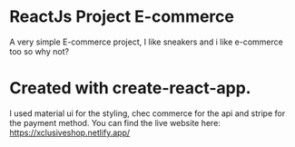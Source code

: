 # ReactJs Project E-commerce

A very simple E-commerce project, I like sneakers and i like e-commerce too so why not? 

# Created with create-react-app.

I used material ui for the styling, chec commerce for the api and stripe for the payment method.
You can find the live website here: https://xclusiveshop.netlify.app/
